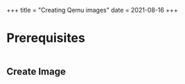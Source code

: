 +++
title = "Creating Qemu images"
date = 2021-08-16
+++

# Prerequisites

```sh
```

## Create Image
